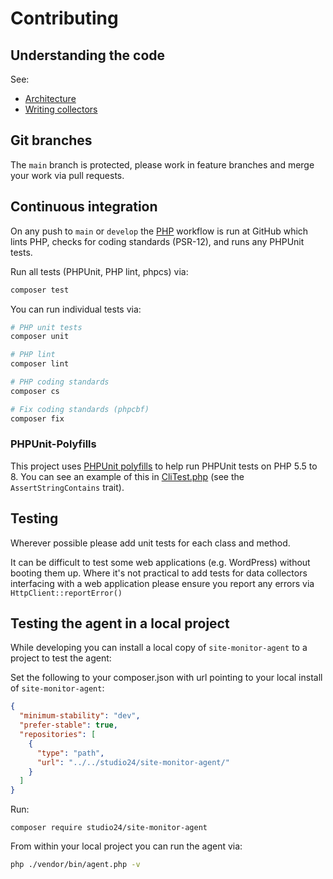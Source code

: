 # Contributing

## Understanding the code

See:
* [Architecture](architecture.md)
* [Writing collectors](writing-collectors.md)

## Git branches

The `main` branch is protected, please work in feature branches and merge your work via pull requests. 

## Continuous integration

On any push to `main` or `develop` the [PHP](../.github/workflows/php.yml) workflow is run at GitHub which lints PHP, checks for coding standards (PSR-12), 
and runs any PHPUnit tests.

Run all tests (PHPUnit, PHP lint, phpcs) via:


```bash
composer test
```

You can run individual tests via:

```bash
# PHP unit tests
composer unit

# PHP lint
composer lint

# PHP coding standards
composer cs

# Fix coding standards (phpcbf)
composer fix
```

### PHPUnit-Polyfills

This project uses [PHPUnit polyfills](https://github.com/Yoast/PHPUnit-Polyfills) to help run PHPUnit tests on PHP 5.5 to 8. 
You can see an example of this in [CliTest.php](tests/CliTest.php) (see the `AssertStringContains` trait).

## Testing

Wherever possible please add unit tests for each class and method. 

It can be difficult to test some web applications (e.g. WordPress) without booting them up. Where it's not practical to 
add tests for data collectors interfacing with a web application please ensure you report any errors via 
`HttpClient::reportError()`

## Testing the agent in a local project

While developing you can install a local copy of `site-monitor-agent` to a project to test the agent:

Set the following to your composer.json with url pointing to your local install of `site-monitor-agent`:

```json
{
  "minimum-stability": "dev",
  "prefer-stable": true,
  "repositories": [
    {
      "type": "path",
      "url": "../../studio24/site-monitor-agent/"
    }
  ]
}
```

Run:

```
composer require studio24/site-monitor-agent
```

From within your local project you can run the agent via:

```bash
php ./vendor/bin/agent.php -v
```
